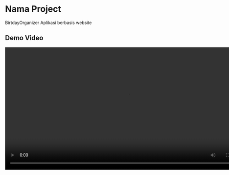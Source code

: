 # Nama Project

BirtdayOrganizer Aplikasi berbasis website

## Demo Video

<video width="800" controls>
  <source src="/img/Demo.mp4" type="video/mp4">
</video>
